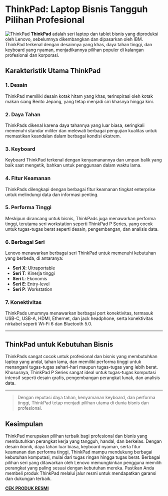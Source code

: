 # ThinkPad: Laptop Bisnis Tangguh Pilihan Profesional
![ThinkPad](https://upload.wikimedia.org/wikipedia/commons/6/6c/ThinkPad_logo.png)
**ThinkPad** adalah seri laptop dan tablet bisnis yang diproduksi oleh Lenovo, sebelumnya dikembangkan dan dipasarkan oleh IBM. ThinkPad terkenal dengan desainnya yang khas, daya tahan tinggi, dan keyboard yang nyaman, menjadikannya pilihan populer di kalangan profesional dan korporasi.

## Karakteristik Utama ThinkPad

### 1. Desain  
ThinkPad memiliki desain kotak hitam yang khas, terinspirasi oleh kotak makan siang Bento Jepang, yang tetap menjadi ciri khasnya hingga kini.

### 2. Daya Tahan  
ThinkPads dikenal karena daya tahannya yang luar biasa, seringkali memenuhi standar militer dan melewati berbagai pengujian kualitas untuk memastikan keandalan dalam berbagai kondisi ekstrem.

### 3. Keyboard  
Keyboard ThinkPad terkenal dengan kenyamanannya dan umpan balik yang baik saat mengetik, bahkan untuk penggunaan dalam waktu lama.

### 4. Fitur Keamanan  
ThinkPads dilengkapi dengan berbagai fitur keamanan tingkat enterprise untuk melindungi data dan informasi penting.

### 5. Performa Tinggi  
Meskipun dirancang untuk bisnis, ThinkPads juga menawarkan performa tinggi, terutama seri workstation seperti ThinkPad P Series, yang cocok untuk tugas-tugas berat seperti desain, pengembangan, dan analisis data.

### 6. Berbagai Seri  
Lenovo menawarkan berbagai seri ThinkPad untuk memenuhi kebutuhan yang berbeda, di antaranya:
- **Seri X**: Ultraportable
- **Seri T**: Kinerja tinggi
- **Seri L**: Ekonomis
- **Seri E**: Entry-level
- **Seri P**: Workstation

### 7. Konektivitas  
ThinkPads umumnya menawarkan berbagai port konektivitas, termasuk USB-C, USB-A, HDMI, Ethernet, dan jack headphone, serta konektivitas nirkabel seperti Wi-Fi 6 dan Bluetooth 5.0.

---

## ThinkPad untuk Kebutuhan Bisnis

ThinkPads sangat cocok untuk profesional dan bisnis yang membutuhkan laptop yang andal, tahan lama, dan memiliki performa tinggi untuk menangani tugas-tugas sehari-hari maupun tugas-tugas yang lebih berat. Khususnya, ThinkPad P Series sangat ideal untuk tugas-tugas komputasi intensif seperti desain grafis, pengembangan perangkat lunak, dan analisis data.

---

> Dengan reputasi daya tahan, kenyamanan keyboard, dan performa tinggi, ThinkPad tetap menjadi pilihan utama di dunia bisnis dan profesional.
## Kesimpulan

ThinkPad merupakan pilihan terbaik bagi profesional dan bisnis yang membutuhkan perangkat kerja yang tangguh, handal, dan berkelas. Dengan desain ikonik, daya tahan luar biasa, keyboard nyaman, serta fitur keamanan dan performa tinggi, ThinkPad mampu mendukung berbagai kebutuhan komputasi, mulai dari tugas ringan hingga tugas berat. Berbagai pilihan seri yang ditawarkan oleh Lenovo memungkinkan pengguna memilih perangkat yang paling sesuai dengan kebutuhan mereka. Pastikan Anda membeli produk ThinkPad melalui jalur resmi untuk mendapatkan garansi dan dukungan terbaik.

**[CEK PRODUK RESMI](https://www.tokopedia.com/vortexindocomputer)**
